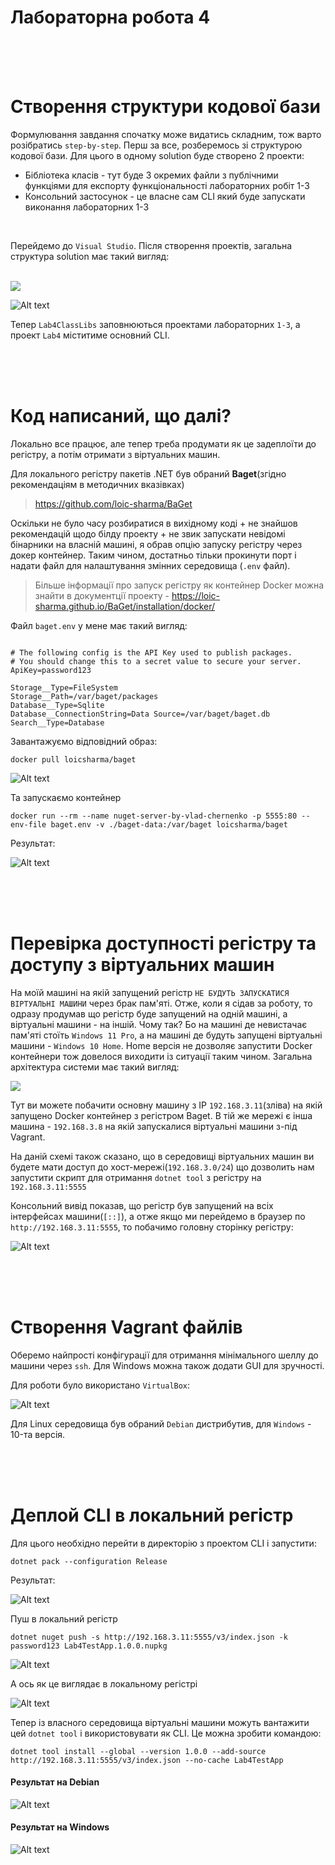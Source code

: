 # Лабораторна робота 4

<br/><br/><br/>

# Створення структури кодової бази

Формулювання завдання спочатку може видатись складним, тож варто розібратись `step-by-step`. Перш за все, розберемось зі структурою кодової бази. Для цього в одному solution буде створено 2 проекти:

+  Бібліотека класів - тут буде 3 окремих файли з публічними функціями для експорту функціональності лабораторних робіт 1-3
+  Консольний застосунок - це власне сам CLI який буде запускати виконання лабораторних 1-3

<br/>

Перейдемо до `Visual Studio`. Після створення проектів, загальна структура solution має такий вигляд:

<br/>

<img src="./assets/2ProjectsInOneSolution.jpg">

![Alt text](./assets/FullStruct.png)

Тепер `Lab4ClassLibs` заповнюються проектами лабораторних `1-3`, а проект `Lab4` міститиме основний CLI.


<br/><br/><br/>
# Код написаний, що далі?

Локально все працює, але тепер треба продумати як це задеплоїти до регістру, а потім отримати з віртуальних машин.

Для локального регістру пакетів .NET був обраний **Baget**(згідно рекомендаціям в методичних вказівках)

> https://github.com/loic-sharma/BaGet


Оскільки не було часу розбиратися в вихідному коді + не знайшов рекомендацій щодо білду проекту + не звик запускати невідомі бінарники на власній машині, я обрав опцію запуску регістру через докер контейнер. Таким чином, достатньо тільки прокинути порт і надати файл для налаштування змінних середовища (`.env` файл).

> Більше інформації про запуск регістру як контейнер Docker можна знайти в документції проекту - https://loic-sharma.github.io/BaGet/installation/docker/

Файл `baget.env` у мене має такий вигляд:

```shell

# The following config is the API Key used to publish packages.
# You should change this to a secret value to secure your server.
ApiKey=password123

Storage__Type=FileSystem
Storage__Path=/var/baget/packages
Database__Type=Sqlite
Database__ConnectionString=Data Source=/var/baget/baget.db
Search__Type=Database

```

Завантажуємо відповідний образ:

```shell
docker pull loicsharma/baget
```

![Alt text](./assets/PullImage.jpg)

Та запускаємо контейнер

```shell
docker run --rm --name nuget-server-by-vlad-chernenko -p 5555:80 --env-file baget.env -v ./baget-data:/var/baget loicsharma/baget
```

Результат:

![Alt text](./assets/RegisterRun.png)


<br/><br/><br/>

# Перевірка доступності регістру та доступу з віртуальних машин

На моїй машині на якій запущений регістр `НЕ БУДУТЬ ЗАПУСКАТИСЯ ВІРТУАЛЬНІ МАШИНИ` через брак пам'яті. Отже, коли я сідав за роботу, то одразу продумав що регістр буде запущений на одній машині, а віртуальні машини - на іншій. Чому так? Бо на машині де невистачає пам'яті стоїть `Windows 11 Pro`, а на машині де будуть запущені віртуальні машини - `Windows 10 Home`. Home версія не дозволяє запустити Docker контейнери тож довелося виходити із ситуації таким чином. Загальна архітектура системи має такий вигляд:

<img src="./assets/Lab4Structure.drawio.png">


Тут ви можете побачити основну машину з IP `192.168.3.11`(зліва) на якій запущено Docker контейнер з регістром Baget. В тій же мережі є інша машина - `192.168.3.8` на якій запускалися віртуальні машини з-під Vagrant.

На даній схемі також сказано, що в середовищі віртуальних машин ви будете мати доступ до хост-мережі(`192.168.3.0/24`) що дозволить нам запустити скрипт для отримання `dotnet tool` з регістру на `192.168.3.11:5555`


Консольний вивід показав, що регістр був запущений на всіх інтерфейсах машини(`[::]`), а отже якщо ми перейдемо в браузер по `http://192.168.3.11:5555`, то побачимо головну сторінку регістру:

![Alt text](./assets/EmptyRegistry.png)



<br/><br/><br/>

# Створення Vagrant файлів

Оберемо найпрості конфігурації для отримання мінімального шеллу до машини через `ssh`. Для Windows можна також додати GUI для зручності.


Для роботи було використано `VirtualBox`:

![Alt text](./assets/VirtualBox.png)

Для Linux середовища був обраний `Debian` дистрибутив, для `Windows` - 10-та версія.


<br/><br/><br/>

# Деплой CLI в локальний регістр

Для цього необхідно перейти в директорію з проектом CLI і запустити:

```shell
dotnet pack --configuration Release
```

Результат:

![Alt text](./assets/PackProcess.png)


Пуш в локальний регістр

```shell
dotnet nuget push -s http://192.168.3.11:5555/v3/index.json -k password123 Lab4TestApp.1.0.0.nupkg
```

![Alt text](./assets/PushProcess.png)

А ось як це виглядає в локальному регістрі

![Alt text](./assets/LocalRegistryAfterPush.png)


Тепер із власного середовища віртуальні машини можуть вантажити цей `dotnet tool` і використовувати як CLI. Це можна зробити командою:


```shell
dotnet tool install --global --version 1.0.0 --add-source http://192.168.3.11:5555/v3/index.json --no-cache Lab4TestApp
```

#### Результат на Debian

![Alt text](./assets/DebianResult.png)

#### Результат на Windows

![Alt text](./assets/WindowsResult.png)